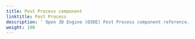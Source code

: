 ```yaml
---
title: Post Process component
linktitle: Post Process
description: ' Open 3D Engine (O3DE) Post Process component reference. '
weight: 100
---
```

